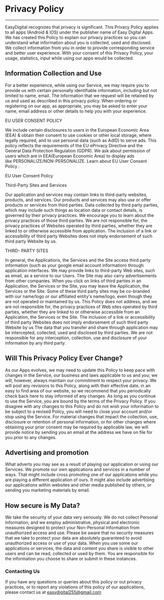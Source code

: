 
<h1>Privacy Policy</h1>
<hr>
EasyDigital recognizes that privacy is significant. This Privacy Policy applies to all apps (Android & IOS) under the publisher name of Easy Digital Apps. We has created this Policy to explain our privacy practices so you can understand what information about you is collected, used and disclosed. We collect information from you in order to provide corresponding service and better user experience. With your consent of this Privacy Policy, your usage, statistics, input while using our apps would be collected.

<h2>Information Collection and Use</h2>

For a better experience, while using our Service, we may require you to provide us with certain personally identifiable information, including but not limited to name, email. The information that we request will be retained by us and used as described in this privacy policy.
When ordering or registering on our app, as appropriate, you may be asked to enter your name, email address or other details to help you with your experience.

EU USER CONSENT POLICY

We include certain disclosures to users in the European Economic Area (EEA) & obtain their consent to use cookies or other local storage, where legally required, and to use personal data (such as AdID) to serve ads. This policy reflects the requirements of the EU ePrivacy Directive and the General Data Protection Regulation (GDPR).
We ask about permission of users which are in EEA(European Economic Area) to display ads like PERSONALIZE/NON-PERSONALIZE.
Learn about EU User Consent Policy :

EU User Consent Policy

Third-Party Sites and Services

Our application and services may contain links to third-party websites, products, and services. Our products and services may also use or offer products or services from third parties. Data collected by third party parties, which may include such things as location data or contact details, is governed by their privacy practices. We encourage you to learn about the privacy practices of those third parties. We are not responsible for, the privacy practices of Websites operated by third parties, whether they are linked to or otherwise accessible from application. The inclusion of a link or accessibility of third party Websites does not imply endorsement of such third party Website by us.

THIRD- PARTY SITES

In general, the Applications, the Services and the Site access third party information (such as your google email account information) through application interfaces. We may provide links to third-party Web sites, such as email, as a service to our Users. The Site may also carry advertisements from other companies. When you click on links of third parties in an Application, the Services or the Site, you may leave the Application, the Services or the Site. Some of these third party sites may be co-branded with our name/logo or our affiliated entity's name/logo, even though they are not operated or maintained by us. This Policy does not address, and we are not responsible for, the privacy practices of Web sites operated by third parties, whether they are linked to or otherwise accessible from an Application, the Services or the Site. The inclusion of a link or accessibility of third party Websites does not imply endorsement of such third party Website by us
The data that you transfer and share through application may be intercepted, collected, used and disclosed by third parties. We are not responsible for any interception, collection, use and disclosure of your information by any third party.

<h2>Will This Privacy Policy Ever Change?</h2>

As our Apps evolves, we may need to update this Policy to keep pace with changes in the Service, our business and laws applicable to us and you; we will, however, always maintain our commitment to respect your privacy. We will post any revisions to this Policy, along with their effective date, in an easy to find area of our website, so we recommend that you periodically check back here to stay informed of any changes. As long as you continue to use the Service, you are bound by the terms of the Privacy Policy. If you disagree with any changes to this Policy and do not wish your information to be subject to a revised Policy, you will need to close your account and/or stop using the Service.
For material changes that impact the collection, use, disclosure or retention of personal information, or for other changes where obtaining your prior consent may be required by applicable law, we will provide notice by sending you an email at the address we have on file for you prior to any changes.

<h2>Advertising and promotion</h2>

What adverts you may see as a result of playing our application or using our Services. We promote our own applications and services in a number of ways. That might include cross promoting one of our applications while you are playing a different application of ours. It might also include advertising our applications within websites and other media published by others, or sending you marketing materials by email.

<h2>How secure is My Data?</h2>

We take the security of your data very seriously. We do not collect Personal Information, and we employ administrative, physical and electronic measures designed to protect your Non-Personal Information from unauthorized access and use. Please be aware that no security measures that we take to protect your data are absolutely guaranteed to avoid unauthorized access or use of your data.
When you use some our applications or services, the data and content you share is visible to other users and can be read, collected or used by them. You are responsible for the information you choose to share or submit in these instances.

<h3>Contacting Us</h3>

If you have any questions or queries about this policy or out privacy practices, or to report any violations of this policy of our applications, please contact us at easydigital255@gmail.com


